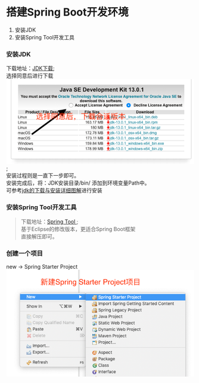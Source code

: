 # 搭建Spring Boot开发环境  
1. 安装JDK  
2. 安装Spring Tool开发工具   

### 安装JDK   
下载地址：[JDK下载](https://www.oracle.com/technetwork/java/javase/downloads/index.html);  
选择同意后进行下载  
![image](https://github.com/xuanu/Hello-Spring-Boot/raw/master/1/img/%E5%B1%8F%E5%B9%95%E5%BF%AB%E7%85%A7%202019-11-26%2010.42.18.png);   
安装过程则是一直下一步即可。  
安装完成后，将：JDK安装目录/bin/ 添加到环境变量Path中。    
可参考[jdk的下载与安装详细图解](https://blog.csdn.net/qq_42003566/article/details/82629570)进行安装  
### 安装Spring Tool开发工具     
> 下载地址：[Spring Tool ](https://spring.io/tools/);  
基于Eclipse的修改版本，更适合Spring Boot框架   
直接解压即可。   
### 创建一个项目  
new -> Spring Starter Project     
![image](https://github.com/xuanu/Hello-Spring-Boot/blob/master/1/img/%E5%B1%8F%E5%B9%95%E5%BF%AB%E7%85%A7%202019-11-26%2010.56.11.png)   

